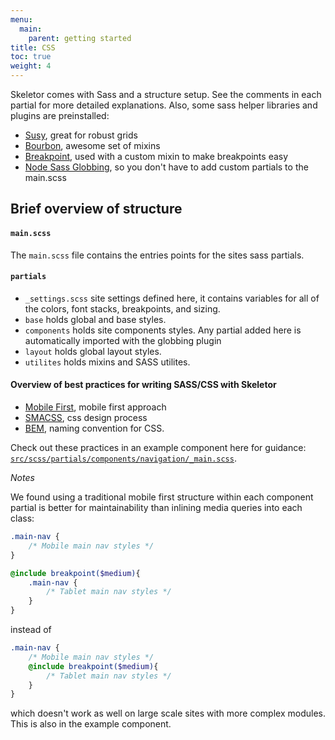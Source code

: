 ```yaml
---
menu:
  main:
    parent: getting started
title: CSS
toc: true
weight: 4
---
```



Skeletor comes with Sass and a structure setup. See the comments in each partial for more detailed explanations. Also, some sass helper libraries and plugins are preinstalled:
* [Susy](http://susy.oddbird.net), great for robust grids
* [Bourbon](http://bourbon.io), awesome set of mixins
* [Breakpoint](http://breakpoint-sass.com), used with a custom mixin to make breakpoints easy
* [Node Sass Globbing](https://github.com/britco/node-sass-globbing), so you don't have to add custom partials to the main.scss

## Brief overview of structure

#### `main.scss`

The `main.scss` file contains the entries points for the sites sass partials.

#### `partials`

 * `_settings.scss` site settings defined here, it contains variables for all of the colors, font stacks, breakpoints, and sizing.
 * `base` holds global and base styles.
 * `components` holds site components styles. Any partial added here is automatically imported with the globbing plugin
 * `layout` holds global layout styles.
 * `utilites` holds mixins and SASS utilites.

#### Overview of best practices for writing SASS/CSS with Skeletor

 * [Mobile First](http://www.zell-weekeat.com/how-to-write-mobile-first-css), mobile first approach
 * [SMACSS](https://smacss.com), css design process
 * [BEM](https://css-tricks.com/bem-101), naming convention for CSS.

Check out these practices in an example component here for guidance: [```src/scss/partials/components/navigation/_main.scss```](src/scss/partials/components/navigation/_main.scss/).

_Notes_

We found using a traditional mobile first structure within each component partial is better for maintainability than inlining media queries into each class:

```sass
.main-nav {
	/* Mobile main nav styles */
}

@include breakpoint($medium){
	.main-nav {
		/* Tablet main nav styles */
	}
}
````

instead of

```sass
.main-nav {
	/* Mobile main nav styles */
	@include breakpoint($medium){
		/* Tablet main nav styles */
	}
}
````

which doesn't work as well on large scale sites with more complex modules. This is also in the example component.

